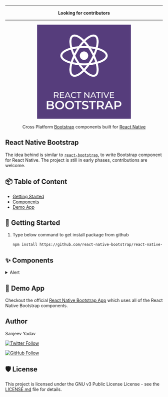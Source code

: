 <hr>
<p align="center">
  <b>Looking for contributors</b>
</p>
<hr>

<p align="center">
  <a href="https://react-native-elements.github.io/react-native-elements/">
    <img alt="react-native-elements" src=".github/logo/rnb.png" width="300">
  </a>
</p>

<p align="center">
  Cross Platform <a href="https://getbootstrap.com/">Bootstrap</a> components built for <a href="https://facebook.github.io/react-native/">React Native</a>
</p>


## React Native Bootstrap

The idea behind is similar to [`react-bootstrap`](https://github.com/react-bootstrap/react-bootstrap), to write Bootstrap component for React Native. The project is still in early phases, contributions are welcome.

## 📦 Table of Content

- [Getting Started](#getting-started)
- [Components](#components)
- [Demo App](#demo-app)

## <a name="getting-started"></a>🚀 Getting Started

1. Type below command to get install package from github

    ```bash
    npm install https://github.com/react-native-bootstrap/react-native-bootstrap.git
    ```

## <a name="components"></a>✨ Components

<details><summary>Alert</summary>

Provide contextual feedback messages for typical user actions with the handful of available and flexible alert messages.

### Examples

Alerts are available for any length of text, as well as an optional dismiss button. For proper styling, use one of the eight `variant`s.

<img src=".github/images/alert/android/1.png" width="360px" />


```jsx
import { Alert } from 'react-native-bootstrap';
```

```jsx
[
  'primary',
  'secondary',
  'success',
  'danger',
  'warning',
  'info',
  'light',
  'dark',
].map(variant => (
  <Alert
    variant={variant}
    containerStyle={{ marginBottom: 8 }}
    messageStyle={{ fontSize: 16 }}
    message={`This is a ${variant} alert—check it out!`}
  />
))
```

### Heading

Alerts can also contain heading.

<img src=".github/images/alert/android/2.png" width="360px" />

```jsx
<Alert
  title="Heading"
  message="This is a primary alert—check it out!"
/>
```

### Dismissing

Add the `dismissible` prop to add a functioning dismiss button to the Alert.

<img src=".github/images/alert/android/3.png" width="360px" />

```jsx
const [alert, showAlert] = useState(true);

return (
  {alert ? (
    <Alert
      dismissible
      title="Dismissible Alert"
      containerStyle={{ marginBottom: 8 }}
      onClose={() => showAlert(false)}
      message="This is a primary alert—check it out!"
    />
  ) : (
    <Button title="Show Alert" onPress={() => showAlert(true)} />
  )}
)
```

### Props

| Prop | Type | Description | Required | Default |
|---|---|---|---|---|
| variant | `primary` \|<br/> `secondary` \|<br/>  `success` \|<br/>  `danger` \|<br/>  `warning` \|<br/>  `info` \|<br/>  `light` \|<br/>  `dark` | The Alert visual variant | ❌ | `primary` |
| message | string | Message to be displayed in Alert | ✔️ | - |
| title | string | Title to be displayed in Alert | ❌ | - |
| dismissible | boolean | Renders a properly aligned dismiss button, as well as adding extra horizontal padding to the Alert | ❌ | false |
| onClose | function | Callback fired when alert is closed | ❌ | - |
| containerStyle | [View style (object)](https://reactnative.dev/docs/view-style-props) | Style for the container which host the text message | ❌ | {} |
| messageStyle | [Text style (object)](https://reactnative.dev/docs/text-style-props) | Text style for message | ❌ | {} |
| titleStyle | [Text style (object)](https://reactnative.dev/docs/text-style-props) | Text style for title | ❌ | {} |

</details>

## <a name="demo-app"></a>📱 Demo App

Checkout the official [React Native Bootstrap App](https://github.com/react-native-bootstrap/react-native-bootstrap-app) which uses all of the React Native Bootstrap components.

## Author

Sanjeev Yadav

[![Twitter Follow](https://img.shields.io/twitter/follow/alexakasanjeev.svg?style=social)](https://twitter.com/alexakasanjeev)

[![GitHub Follow](https://img.shields.io/github/followers/alexakasanjeev.svg?style=social&label=Follow)](https://github.com/alexakasanjeev)

## 🛡 License

This project is licensed under the GNU v3 Public License License - see the [LICENSE.md](LICENSE.md) file for details.
